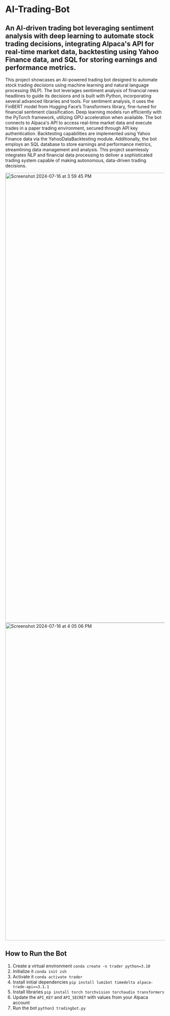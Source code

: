 # AI-Trading-Bot

## An AI-driven trading bot leveraging sentiment analysis with deep learning to automate stock trading decisions, integrating Alpaca's API for real-time market data, backtesting using Yahoo Finance data, and SQL for storing earnings and performance metrics.


This project showcases an AI-powered trading bot designed to automate stock trading decisions using machine learning and natural language processing (NLP). The bot leverages sentiment analysis of financial news headlines to guide its decisions and is built with Python, incorporating several advanced libraries and tools. For sentiment analysis, it uses the FinBERT model from Hugging Face’s Transformers library, fine-tuned for financial sentiment classification. Deep learning models run efficiently with the PyTorch framework, utilizing GPU acceleration when available. The bot connects to Alpaca's API to access real-time market data and execute trades in a paper trading environment, secured through API key authentication. Backtesting capabilities are implemented using Yahoo Finance data via the YahooDataBacktesting module. Additionally, the bot employs an SQL database to store earnings and performance metrics, streamlining data management and analysis. This project seamlessly integrates NLP and financial data processing to deliver a sophisticated trading system capable of making autonomous, data-driven trading decisions.

<img width="1422" alt="Screenshot 2024-07-16 at 3 59 45 PM" src="https://github.com/user-attachments/assets/0cd49663-c8a9-46cc-be77-6e5e0080e504">


<img width="1004" alt="Screenshot 2024-07-16 at 4 05 06 PM" src="https://github.com/user-attachments/assets/179ee0d5-07ca-4018-ab27-7d5f711f7a56">

## How to Run the Bot
1. Create a virtual environment `conda create -n trader python=3.10` 
2. Initialize it `conda init zsh`
3. Activate it `conda activate trader`
4. Install initial dependencies `pip install lumibot timedelta alpaca-trade-api==3.1.1`
5. Install libraries `pip install torch torchvision torchaudio transformers` 
6. Update the `API_KEY` and `API_SECRET` with values from your Alpaca account 
7. Run the bot `python3 tradingbot.py`

